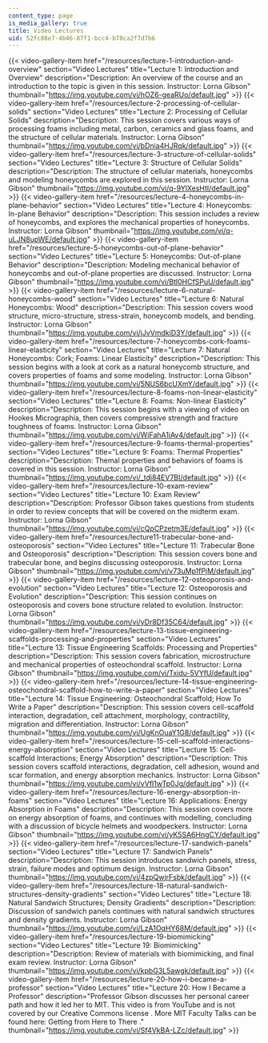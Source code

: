 ```yaml
---
content_type: page
is_media_gallery: true
title: Video Lectures
uid: 52fc88e7-4b46-87f1-bcc4-b78ca2f7d7b6
---
```

{{< video-gallery-item href="/resources/lecture-1-introduction-and-overview" section="Video Lectures" title="Lecture 1: Introduction and Overview" description="Description: An overview of the course and an introduction to the topic is given in this session. Instructor: Lorna Gibson" thumbnail="https://img.youtube.com/vi/hOZ6-geaRUo/default.jpg" >}} {{< video-gallery-item href="/resources/lecture-2-processing-of-cellular-solids" section="Video Lectures" title="Lecture 2: Processing of Cellular Solids" description="Description: This session covers various ways of processing foams including metal, carbon, ceramics and glass foams, and the structure of cellular materials. Instructor: Lorna Gibson" thumbnail="https://img.youtube.com/vi/bDnia4HJRqk/default.jpg" >}} {{< video-gallery-item href="/resources/lecture-3-structure-of-cellular-solids" section="Video Lectures" title="Lecture 3: Structure of Cellular Solids" description="Description: The structure of cellular materials, honeycombs and modeling honeycombs are explored in this session. Instructor: Lorna Gibson" thumbnail="https://img.youtube.com/vi/q-9YlXesHtI/default.jpg" >}} {{< video-gallery-item href="/resources/lecture-4-honeycombs-in-plane-behavior" section="Video Lectures" title="Lecture 4: Honeycombs: In-plane Behavior" description="Description: This session includes a review of honeycombs, and explores the mechanical properties of honeycombs. Instructor: Lorna Gibson" thumbnail="https://img.youtube.com/vi/q-uLJN8upWE/default.jpg" >}} {{< video-gallery-item href="/resources/lecture-5-honeycombs-out-of-plane-behavior" section="Video Lectures" title="Lecture 5: Honeycombs: Out-of-plane Behavior" description="Description: Modeling mechanical behavior of honeycombs and out-of-plane properties are discussed. Instructor: Lorna Gibson" thumbnail="https://img.youtube.com/vi/Btl0HCfSPuU/default.jpg" >}} {{< video-gallery-item href="/resources/lecture-6-natural-honeycombs-wood" section="Video Lectures" title="Lecture 6: Natural Honeycombs: Wood" description="Description: This session covers wood structure, micro-structure, stress-strain, honeycomb models, and bending. Instructor: Lorna Gibson" thumbnail="https://img.youtube.com/vi/jJvVmdkiD3Y/default.jpg" >}} {{< video-gallery-item href="/resources/lecture-7-honeycombs-cork-foams-linear-elasticity" section="Video Lectures" title="Lecture 7: Natural Honeycombs: Cork; Foams: Linear Elasticity" description="Description: This session begins with a look at cork as a natural honeycomb structure, and covers properties of foams and some modeling. Instructor: Lorna Gibson" thumbnail="https://img.youtube.com/vi/5NUS6bcUXmY/default.jpg" >}} {{< video-gallery-item href="/resources/lecture-8-foams-non-linear-elasticity" section="Video Lectures" title="Lecture 8: Foams: Non-linear Elasticity" description="Description: This session begins with a viewing of video on Hookes Micrographia, then covers compressive strength and fracture toughness of foams. Instructor: Lorna Gibson" thumbnail="https://img.youtube.com/vi/WiFahA1iAv4/default.jpg" >}} {{< video-gallery-item href="/resources/lecture-9-foams-thermal-properties" section="Video Lectures" title="Lecture 9: Foams: Thermal Properties" description="Description: Themal properties and behaviors of foams is covered in this session. Instructor: Lorna Gibson" thumbnail="https://img.youtube.com/vi/_tdj84EV7BI/default.jpg" >}} {{< video-gallery-item href="/resources/lecture-10-exam-review" section="Video Lectures" title="Lecture 10: Exam Review" description="Description: Professor Gibson takes questions from students in order to review concepts that will be covered on the midterm exam. Instructor: Lorna Gibson" thumbnail="https://img.youtube.com/vi/cQpCPzetm3E/default.jpg" >}} {{< video-gallery-item href="/resources/lecture11-trabecular-bone-and-osteoporosis" section="Video Lectures" title="Lecture 11: Trabecular Bone and Osteoporosis" description="Description: This session covers bone and trabecular bone, and begins discussing osteoporosis. Instructor: Lorna Gibson" thumbnail="https://img.youtube.com/vi/v73uMp1fPjM/default.jpg" >}} {{< video-gallery-item href="/resources/lecture-12-osteoporosis-and-evolution" section="Video Lectures" title="Lecture 12: Osteoporosis and Evolution" description="Description: This session continues on osteoporosis and covers bone structure related to evolution. Instructor: Lorna Gibson" thumbnail="https://img.youtube.com/vi/yDr8Df35C64/default.jpg" >}} {{< video-gallery-item href="/resources/lecture-13-tissue-engineering-scaffolds-processing-and-properties" section="Video Lectures" title="Lecture 13: Tissue Engineering Scaffolds: Processing and Properties" description="Description: This session covers fabrication, microstructure and mechanical properties of osteochondral scaffold. Instructor: Lorna Gibson" thumbnail="https://img.youtube.com/vi/Txidu-5VYfU/default.jpg" >}} {{< video-gallery-item href="/resources/lecture-14-tissue-engineering-osteochondral-scaffold-how-to-write-a-paper" section="Video Lectures" title="Lecture 14: Tissue Engineering: Osteochondral Scaffold; How To Write a Paper" description="Description: This session covers cell-scaffold  interaction, degradation, cell attachment, morphology, contractility,  migration and differentiation. Instructor: Lorna Gibson" thumbnail="https://img.youtube.com/vi/UgKnOuaY1G8/default.jpg" >}} {{< video-gallery-item href="/resources/lecture-15-cell-scaffold-interactions-energy-absorption" section="Video Lectures" title="Lecture 15: Cell-scaffold Interactions; Energy Absorption" description="Description: This session covers scaffold interactions, degradation, cell adhesion, wound and scar formation, and energy absorption mechanics. Instructor: Lorna Gibson" thumbnail="https://img.youtube.com/vi/vVfI1wTp0Jg/default.jpg" >}} {{< video-gallery-item href="/resources/lecture-16-energy-absorption-in-foams" section="Video Lectures" title="Lecture 16: Applications: Energy Absorption in Foams" description="Description: This session covers more on energy absorption of foams, and continues with modelling, concluding with a discussion of bicycle helmets and woodpeckers. Instructor: Lorna Gibson" thumbnail="https://img.youtube.com/vi/yK5SA6HngCY/default.jpg" >}} {{< video-gallery-item href="/resources/lecture-17-sandwich-panels" section="Video Lectures" title="Lecture 17: Sandwich Panels" description="Description: This session introduces sandwich panels, stress, strain, failure modes and optimum design. Instructor: Lorna Gibson" thumbnail="https://img.youtube.com/vi/4zpQwirFsbk/default.jpg" >}} {{< video-gallery-item href="/resources/lecture-18-natural-sandwich-structures-density-gradients" section="Video Lectures" title="Lecture 18: Natural Sandwich Structures; Density Gradients" description="Description: Discussion of sandwich panels continues with natural sandwich structures and density gradients. Instructor: Lorna Gibson" thumbnail="https://img.youtube.com/vi/LzA1OqHY68M/default.jpg" >}} {{< video-gallery-item href="/resources/lecture-19-biomimicking" section="Video Lectures" title="Lecture 19: Biomimicking" description="Description: Review of materials with biomimicking, and final exam review. Instructor: Lorna Gibson" thumbnail="https://img.youtube.com/vi/kpbG3L5awgk/default.jpg" >}} {{< video-gallery-item href="/resources/lecture-20-how-i-became-a-professor" section="Video Lectures" title="Lecture 20: How I Became a Professor" description="Professor Gibson discusses her personal career path and how it led her to MIT. This video is from YouTube and is not covered by our Creative Commons license . More MIT Faculty Talks can be found here:  Getting from Here to There ." thumbnail="https://img.youtube.com/vi/Sf4VkBA-LZc/default.jpg" >}}